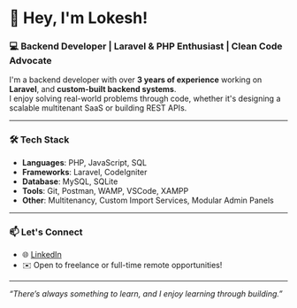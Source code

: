 # 👋 Hey, I'm Lokesh!

### 💻 Backend Developer | Laravel & PHP Enthusiast | Clean Code Advocate

I'm a backend developer with over **3 years of experience** working on **Laravel**, and **custom-built backend systems**.  
I enjoy solving real-world problems through code, whether it's designing a scalable multitenant SaaS or building REST APIs.

---

### 🛠️ Tech Stack
- **Languages**: PHP, JavaScript, SQL
- **Frameworks**: Laravel, CodeIgniter
- **Database**: MySQL, SQLite
- **Tools**: Git, Postman, WAMP, VSCode, XAMPP
- **Other**: Multitenancy, Custom Import Services, Modular Admin Panels

---

### 📫 Let's Connect
- 🌐 [LinkedIn](https://www.linkedin.com/in/lokeshrangani)
- ✉️ Open to freelance or full-time remote opportunities!

---

_“There’s always something to learn, and I enjoy learning through building.”_

